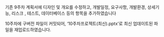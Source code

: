 기존 9주차 계획서에 디자인 및 개요를 수정하고, 개발일정, 요구사항, 개발환경, 상세기능, 리스크 , 테스트, 데이터베이스 등의 항목을 추가하였습니다

10주차에 구버전 파일이 커밋되어, ‘10주차프로젝트(최신).pptx’로 최신 업데이트된 파일을 재업로드하였습니다.
